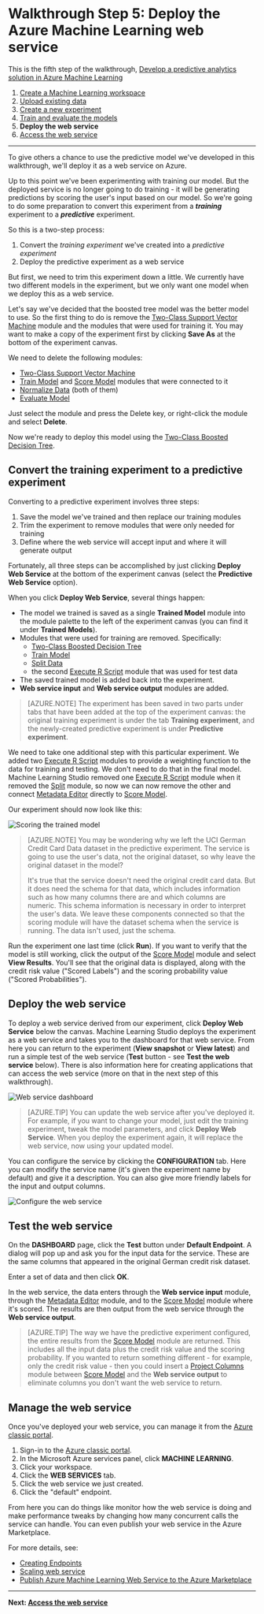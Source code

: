 <properties
	pageTitle="Step 5: Deploy the Machine Learning web service | Microsoft Azure"
	description="Step 5 of the Develop a predictive solution walkthrough: Deploy a predictive experiment in Machine Learning Studio as a web service."
	services="machine-learning"
	documentationCenter=""
	authors="garyericson"
	manager="paulettm"
	editor="cgronlun"/>

<tags
	ms.service="machine-learning"
	ms.workload="data-services"
	ms.tgt_pltfrm="na"
	ms.devlang="na"
	ms.topic="article"
	ms.date="02/03/2016"
	ms.author="garye"/>


# Walkthrough Step 5: Deploy the Azure Machine Learning web service

This is the fifth step of the walkthrough, [Develop a predictive analytics solution in Azure Machine Learning](machine-learning-walkthrough-develop-predictive-solution.md)


1.	[Create a Machine Learning workspace](machine-learning-walkthrough-1-create-ml-workspace.md)
2.	[Upload existing data](machine-learning-walkthrough-2-upload-data.md)
3.	[Create a new experiment](machine-learning-walkthrough-3-create-new-experiment.md)
4.	[Train and evaluate the models](machine-learning-walkthrough-4-train-and-evaluate-models.md)
5.	**Deploy the web service**
6.	[Access the web service](machine-learning-walkthrough-6-access-web-service.md)

----------

To give others a chance to use the predictive model we've developed in this walkthrough, we'll deploy it as a web service on Azure.

Up to this point we've been experimenting with training our model. But the deployed service is no longer going to do training - it will be generating predictions by scoring the user's input based on our model. So we're going to do some preparation to convert this experiment from a ***training*** experiment to a ***predictive*** experiment. 

So this is a two-step process:  

1. Convert the *training experiment* we've created into a *predictive experiment*
2. Deploy the predictive experiment as a web service

But first, we need to trim this experiment down a little. We currently have two different models in the experiment, but we only want one model when we deploy this as a web service.  

Let's say we've decided that the boosted tree model was the better model to use. So the first thing to do is remove the [Two-Class Support Vector Machine][two-class-support-vector-machine] module and the modules that were used for training it. You may want to make a copy of the experiment first by clicking **Save As** at the bottom of the experiment canvas.

We need to delete the following modules:  

- [Two-Class Support Vector Machine][two-class-support-vector-machine]
- [Train Model][train-model] and [Score Model][score-model] modules that were connected to it
- [Normalize Data][normalize-data] (both of them)
- [Evaluate Model][evaluate-model]

Just select the module and press the Delete key, or right-click the module and select **Delete**.

Now we're ready to deploy this model using the [Two-Class Boosted Decision Tree][two-class-boosted-decision-tree].

## Convert the training experiment to a predictive experiment

Converting to a predictive experiment involves three steps:

1. Save the model we've trained and then replace our training modules
2. Trim the experiment to remove modules that were only needed for training
3. Define where the web service will accept input and where it will generate output

Fortunately, all three steps can be accomplished by just clicking **Deploy Web Service** at the bottom of the experiment canvas (select the **Predictive Web Service** option).

When you click **Deploy Web Service**, several things happen:

- The model we trained is saved as a single **Trained Model** module into the module palette to the left of the experiment canvas (you can find it under **Trained Models**).
- Modules that were used for training are removed. Specifically:
  - [Two-Class Boosted Decision Tree][two-class-boosted-decision-tree]
  - [Train Model][train-model]
  - [Split Data][split]
  - the second [Execute R Script][execute-r-script] module that was used for test data
- The saved trained model is added back into the experiment.
- **Web service input** and **Web service output** modules are added.

> [AZURE.NOTE] The experiment has been saved in two parts under tabs that have been added at the top of the experiment canvas: the original training experiment is under the tab **Training experiment**, and the newly-created predictive experiment is under **Predictive experiment**.

We need to take one additional step with this particular experiment.
We added two [Execute R Script][execute-r-script] modules to provide a weighting function to the data for training and testing. We don't need to do that in the final model.
Machine Learning Studio removed one [Execute R Script][execute-r-script] module when it removed the [Split][split] module, so now we can now remove the other and connect [Metadata Editor][metadata-editor] directly to [Score Model][score-model].    

Our experiment should now look like this:  

![Scoring the trained model][4]  


> [AZURE.NOTE] You may be wondering why we left the UCI German Credit Card Data dataset in the predictive experiment. The service is going to use the user's data, not the original dataset, so why leave the original dataset in the model?
>
>It's true that the service doesn't need the original credit card data. But it does need the schema for that data, which includes information such as how many columns there are and which columns are numeric. This schema information is necessary in order to interpret the user's data. We leave these components connected so that the scoring module will have the dataset schema when the service is running. The data isn't used, just the schema.  

Run the experiment one last time (click **Run**). If you want to verify that the model is still working, click the output of the [Score Model][score-model] module and select **View Results**. You'll see that the original data is displayed, along with the credit risk value ("Scored Labels") and the scoring probability value ("Scored Probabilities").  

## Deploy the web service

To deploy a web service derived from our experiment, click **Deploy Web Service** below the canvas. Machine Learning Studio deploys the experiment as a web service and takes you to the dashboard for that web service. From here you can return to the experiment (**View snapshot** or **View latest**) and run a simple test of the web service (**Test** button - see **Test the web service** below). There is also information here for creating applications that can access the web service (more on that in the next step of this walkthrough).

![Web service dashboard][6]

> [AZURE.TIP] You can update the web service after you've deployed it. For example, if you want to change your model, just edit the training experiment, tweak the model parameters, and click **Deploy Web Service**. When you deploy the experiment again, it will replace the web service, now using your updated model.  

You can configure the service by clicking the **CONFIGURATION** tab. Here you can modify the service name (it's given the experiment name by default) and give it a description. You can also give more friendly labels for the input and output columns.  

![Configure the web service][5]  

## Test the web service
On the **DASHBOARD** page, click the **Test** button under **Default Endpoint**. A dialog will pop up and ask you for the input data for the service. These are the same columns that appeared in the original German credit risk dataset.  

Enter a set of data and then click **OK**.  

In the web service, the data enters through the **Web service input** module, through the [Metadata Editor][metadata-editor] module, and to the [Score Model][score-model] module where it's scored. The results are then output from the web service through the **Web service output**.

> [AZURE.TIP] The way we have the predictive experiment configured, the entire results from the [Score Model][score-model] module are returned. This includes all the input data plus the credit risk value and the scoring probability. If you wanted to return something different - for example, only the credit risk value - then you could insert a [Project Columns][project-columns] module between [Score Model][score-model] and the **Web service output** to eliminate columns you don't want the web service to return. 

## Manage the web service
Once you've deployed your web service, you can manage it from the [Azure classic portal](https://manage.windowsazure.com).

1. Sign-in to the [Azure classic portal](https://manage.windowsazure.com).
2. In the Microsoft Azure services panel, click **MACHINE LEARNING**.
3. Click your workspace.
4. Click the **WEB SERVICES** tab.
5. Click the web service we just created.
6. Click the "default" endpoint.

From here you can do things like monitor how the web service is doing and make performance tweaks by changing how many concurrent calls the service can handle.
You can even publish your web service in the Azure Marketplace.

For more details, see:

- [Creating Endpoints](machine-learning-create-endpoint.md)
- [Scaling web service](machine-learning-scaling-webservice.md)
- [Publish Azure Machine Learning Web Service to the Azure Marketplace](machine-learning-publish-web-service-to-azure-marketplace.md)

----------

**Next: [Access the web service](machine-learning-walkthrough-6-access-web-service.md)**

[1]: ./media/machine-learning-walkthrough-5-publish-web-service/publish1.png
[2]: ./media/machine-learning-walkthrough-5-publish-web-service/publish2.png
[3]: ./media/machine-learning-walkthrough-5-publish-web-service/publish3.png
[4]: ./media/machine-learning-walkthrough-5-publish-web-service/publish4.png
[5]: ./media/machine-learning-walkthrough-5-publish-web-service/publish5.png
[6]: ./media/machine-learning-walkthrough-5-publish-web-service/publish6.png


<!-- Module References -->
[evaluate-model]: https://msdn.microsoft.com/library/azure/927d65ac-3b50-4694-9903-20f6c1672089/
[execute-r-script]: https://msdn.microsoft.com/library/azure/30806023-392b-42e0-94d6-6b775a6e0fd5/
[metadata-editor]: https://msdn.microsoft.com/library/azure/370b6676-c11c-486f-bf73-35349f842a66/
[normalize-data]: https://msdn.microsoft.com/library/azure/986df333-6748-4b85-923d-871df70d6aaf/
[score-model]: https://msdn.microsoft.com/library/azure/401b4f92-e724-4d5a-be81-d5b0ff9bdb33/
[split]: https://msdn.microsoft.com/library/azure/70530644-c97a-4ab6-85f7-88bf30a8be5f/
[train-model]: https://msdn.microsoft.com/library/azure/5cc7053e-aa30-450d-96c0-dae4be720977/
[two-class-boosted-decision-tree]: https://msdn.microsoft.com/library/azure/e3c522f8-53d9-4829-8ea4-5c6a6b75330c/
[two-class-support-vector-machine]: https://msdn.microsoft.com/library/azure/12d8479b-74b4-4e67-b8de-d32867380e20/
[project-columns]: https://msdn.microsoft.com/en-us/library/azure/1ec722fa-b623-4e26-a44e-a50c6d726223/
